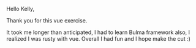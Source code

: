 Hello Kelly,

Thank you for this vue exercise.

It took me longer than anticipated, I had to learn Bulma framework also, I realized I was rusty with vue.  Overall I had fun and I hope make the cut :)
